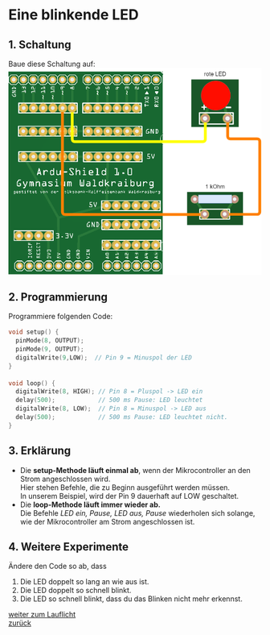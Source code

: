  <link rel="stylesheet" href="https://hi2272.github.io/StyleMD.css">


# Eine blinkende LED
## 1. Schaltung
Baue diese Schaltung auf:  
![alt text](../01LED/Screenshot_4.png)
## 2. Programmierung
Programmiere folgenden Code:
```C++
void setup() {
  pinMode(8, OUTPUT);
  pinMode(9, OUTPUT);
  digitalWrite(9,LOW);  // Pin 9 = Minuspol der LED
}

void loop() {
  digitalWrite(8, HIGH); // Pin 8 = Pluspol -> LED ein
  delay(500);            // 500 ms Pause: LED leuchtet
  digitalWrite(8, LOW);  // Pin 8 = Minuspol -> LED aus
  delay(500);            // 500 ms Pause: LED leuchtet nicht.
}
```
## 3. Erklärung
- Die **setup-Methode läuft einmal ab**, wenn der Mikrocontroller an den Strom angeschlossen wird.  
Hier stehen Befehle, die zu Beginn ausgeführt werden müssen.   
In unserem Beispiel, wird der Pin 9 dauerhaft auf LOW geschaltet.  
- Die **loop-Methode läuft immer wieder ab.**   
Die Befehle *LED ein, Pause, LED aus, Pause* wiederholen sich solange, wie der Mikrocontroller am Strom angeschlossen ist.

## 4. Weitere Experimente
Ändere den Code so ab, dass  
1. Die LED doppelt so lang an wie aus ist.
2. Die LED doppelt so schnell blinkt.
3. Die LED so schnell blinkt, dass du das Blinken nicht mehr erkennst.  
   

[weiter zum Lauflicht](../03LEDLauflicht/index.html)  
[zurück](../index.html)
